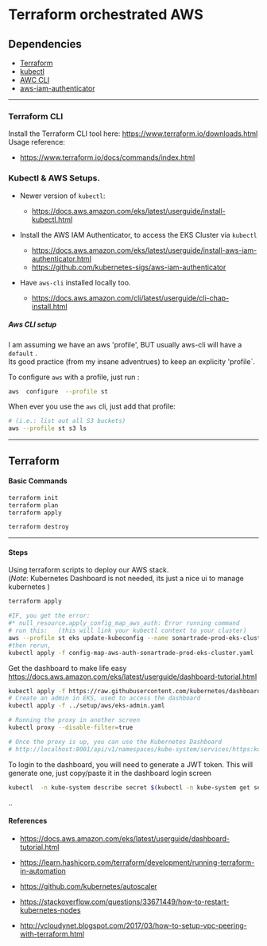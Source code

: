 # Terraform orchestrated AWS 

## Dependencies

- [Terraform](https://www.terraform.io/downloads.html)
- [kubectl](https://kubernetes.io/docs/tasks/tools/install-kubectl/)
- [AWC CLI](https://docs.aws.amazon.com/cli/latest/userguide/cli-chap-install.html#install-tool-pip)
- [aws-iam-authenticator](https://docs.aws.amazon.com/eks/latest/userguide/install-aws-iam-authenticator.html)

---

### Terraform CLI
Install the Terraform CLI tool here: https://www.terraform.io/downloads.html  
Usage reference:
- https://www.terraform.io/docs/commands/index.html


### Kubectl & AWS Setups.

- Newer version of `kubectl`:
  - https://docs.aws.amazon.com/eks/latest/userguide/install-kubectl.html

- Install the AWS IAM Authenticator, to access the EKS Cluster via `kubectl`
  - https://docs.aws.amazon.com/eks/latest/userguide/install-aws-iam-authenticator.html
  - https://github.com/kubernetes-sigs/aws-iam-authenticator

- Have `aws-cli` installed locally too.
  - https://docs.aws.amazon.com/cli/latest/userguide/cli-chap-install.html


##### Aws CLI setup
I am assuming we have an aws 'profile', BUT usually aws-cli will have a `default` .   
Its good practice (from my insane adventrues) to keep an explicity 'profile`.

To configure `aws` with a profile, just run :
```bash
aws  configure  --profile st
```
When ever you use the `aws` cli, just add that profile:
```bash
# (i.e.: list out all S3 buckets)
aws --profile st s3 ls
```


--- 
## Terraform
 
#### Basic Commands
```bash
terraform init
terraform plan
terraform apply

terraform destroy

```

--- 

#### Steps
Using terraform scripts to deploy our AWS stack.  
(*Note*: Kubernetes Dashboard is not needed, its just a nice ui to manage kubernetes ) 
```bash
terraform apply

#IF, you get the error:
#* null_resource.apply_config_map_aws_auth: Error running command 
# run this:   (this will link your kubectl context to your cluster)
aws --profile st eks update-kubeconfig --name sonartrade-prod-eks-cluster
#then rerun,  
kubectl apply -f config-map-aws-auth-sonartrade-prod-eks-cluster.yaml
```

Get the dashboard to make life easy  
https://docs.aws.amazon.com/eks/latest/userguide/dashboard-tutorial.html
```bash
kubectl apply -f https://raw.githubusercontent.com/kubernetes/dashboard/v1.10.1/src/deploy/recommended/kubernetes-dashboard.yaml
# Create an admin in EKS, used to access the dashboard
kubectl apply -f ../setup/aws/eks-admin.yaml

# Running the proxy in another screen
kubectl proxy --disable-filter=true

# Once the proxy is up, you can use the Kubernetes Dashboard
# http://localhost:8001/api/v1/namespaces/kube-system/services/https:kubernetes-dashboard:/proxy/

```
To login to the dashboard, you will need to generate a JWT token.  This will generate one, just copy/paste it in the dashboard login screen 
```bash
kubectl  -n kube-system describe secret $(kubectl -n kube-system get secret | grep eks-admin | awk '{print $1}')
```



..


#### References

- https://docs.aws.amazon.com/eks/latest/userguide/dashboard-tutorial.html
- https://learn.hashicorp.com/terraform/development/running-terraform-in-automation
- https://github.com/kubernetes/autoscaler

- https://stackoverflow.com/questions/33671449/how-to-restart-kubernetes-nodes
- http://vcloudynet.blogspot.com/2017/03/how-to-setup-vpc-peering-with-terraform.html